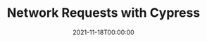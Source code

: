 ---
title: Network Requests with Cypress
org: TestJS Summit
date: 2021-11-18T00:00:00
type: Talk
description: Whether you’re testing your UI or API, Cypress gives you all the tools needed to work with and manage network requests. This intermediate-level talk demonstrates how to use the cy.request and cy.intercept commands to execute, spy on, and stub network requests while testing your application in the browser. Learn how the commands work as well as use cases for each, including best practices for testing and mocking your network requests.
link: 
video: https://portal.gitnation.org/contents/network-requests-with-cypress
embed: 
slides: https://slides.com/ceceliamartinez/network-requests-with-cypress
tags: ['testing', 'cypress']
---
